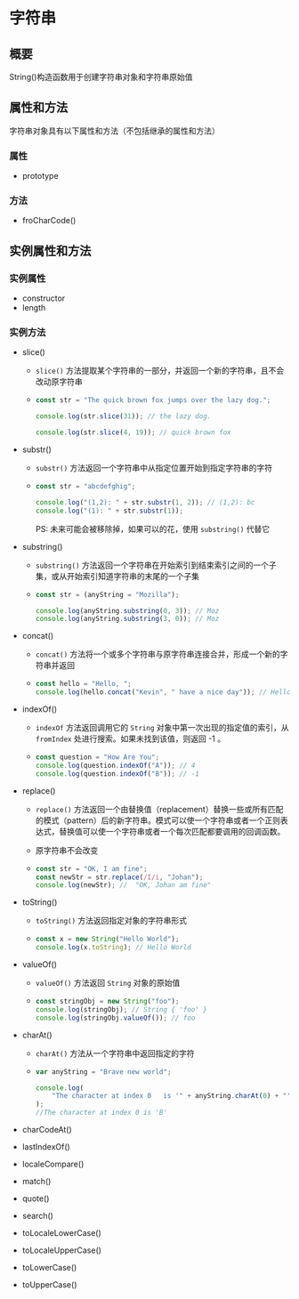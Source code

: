 # 字符串

## 概要

String()构造函数用于创建字符串对象和字符串原始值

## 属性和方法

字符串对象具有以下属性和方法（不包括继承的属性和方法）

### **属性**

-   prototype

### **方法**

-   froCharCode()

## 实例属性和方法

### **实例属性**

-   constructor
-   length

### **实例方法**

-   slice()

    -   `slice()` 方法提取某个字符串的一部分，并返回一个新的字符串，且不会改动原字符串

    -   ```javascript
        const str = "The quick brown fox jumps over the lazy dog.";

        console.log(str.slice(31)); // the lazy dog.

        console.log(str.slice(4, 19)); // quick brown fox
        ```

-   substr()

    -   `substr()` 方法返回一个字符串中从指定位置开始到指定字符串的字符

    -   ```javascript
        const str = "abcdefghig";

        console.log("(1,2): " + str.substr(1, 2)); // (1,2): bc
        console.log("(1): " + str.substr(1));
        ```

        PS: 未来可能会被移除掉，如果可以的花，使用 `substring()` 代替它

-   substring()

    -   `substring()` 方法返回一个字符串在开始索引到结束索引之间的一个子集，或从开始索引知道字符串的末尾的一个子集

    -   ```javascript
        const str = (anyString = "Mozilla");

        console.log(anyString.substring(0, 3)); // Moz
        console.log(anyString.substring(3, 0)); // Moz
        ```

-   concat()

    -   `concat()` 方法将一个或多个字符串与原字符串连接合并，形成一个新的字符串并返回

    -   ```javascript
        const hello = "Hello, ";
        console.log(hello.concat("Kevin", " have a nice day")); // Hello, Kevin have a nice day
        ```

-   indexOf()

    -   `indexOf` 方法返回调用它的 `String` 对象中第一次出现的指定值的索引，从 `fromIndex` 处进行搜索。如果未找到该值，则返回 -1 。

    -   ```javascript
        const question = "How Are You";
        console.log(question.indexOf("A")); // 4
        console.log(question.indexOf("B")); // -1
        ```

-   replace()

    -   `replace()` 方法返回一个由替换值（replacement）替换一些或所有匹配的模式（pattern）后的新字符串。模式可以使一个字符串或者一个正则表达式，替换值可以使一个字符串或者一个每次匹配都要调用的回调函数。

    -   原字符串不会改变

    -   ```javascript
        const str = "OK, I am fine";
        const newStr = str.replace(/I/i, "Johan");
        console.log(newStr); //  "OK, Johan am fine"
        ```

-   toString()

    -   `toString()` 方法返回指定对象的字符串形式

    -   ```javascript
        const x = new String("Hello World");
        console.log(x.toString); // Hello World
        ```

-   valueOf()

    -   `valueOf()` 方法返回 `String` 对象的原始值

    -   ```javascript
        const stringObj = new String("foo");
        console.log(stringObj); // String { 'foo' }
        console.log(stringObj.valueOf()); // foo
        ```

-   charAt()

    -   `charAt()` 方法从一个字符串中返回指定的字符

    -   ```javascript
        var anyString = "Brave new world";

        console.log(
            "The character at index 0   is '" + anyString.charAt(0) + "'"
        );
        //The character at index 0 is 'B'
        ```

-   charCodeAt()

-   lastIndexOf()

-   localeCompare()

-   match()

-   quote()

-   search()

-   toLocaleLowerCase()

-   toLocaleUpperCase()

-   toLowerCase()

-   toUpperCase()
